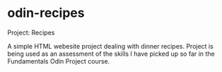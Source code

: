 # odin-recipes
Project: Recipes

A simple HTML webesite project dealing with dinner recipes. Project is
being used as an assessment of the skills I have picked up so far in the
Fundamentals Odin Project course.
